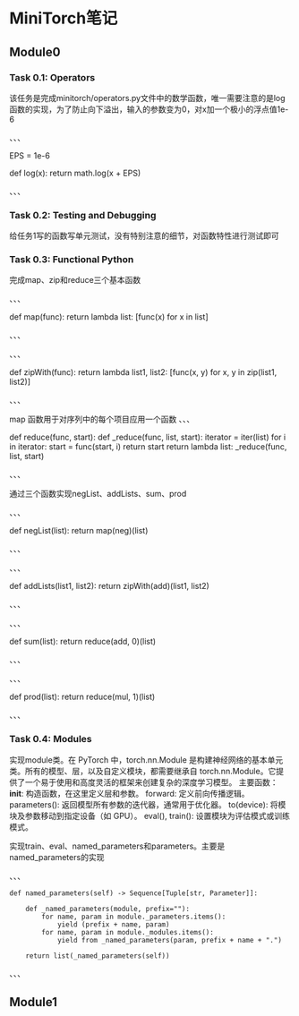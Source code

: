 # MiniTorch笔记

## Module0

### Task 0.1: Operators

该任务是完成minitorch/operators.py文件中的数学函数，唯一需要注意的是log函数的实现，为了防止向下溢出，输入的参数变为0，对x加一个极小的浮点值1e-6

、、、

EPS = 1e-6

def log(x):
    return math.log(x + EPS)
    
、、、

### Task 0.2: Testing and Debugging

给任务1写的函数写单元测试，没有特别注意的细节，对函数特性进行测试即可

### Task 0.3: Functional Python

完成map、zip和reduce三个基本函数

、、、

def map(func):
     return lambda list: [func(x) for x in list]
     
、、、

、、、

def zipWith(func):
    return lambda list1, list2: [func(x, y) for x, y in zip(list1, list2)]
    
、、、

map 函数用于对序列中的每个项目应用一个函数
、、、

def reduce(func, start):
    def _reduce(func, list, start):
        iterator = iter(list)
        for i in iterator:
            start = func(start, i)
        return start
    return lambda list: _reduce(func, list, start)
    
、、、

通过三个函数实现negList、addLists、sum、prod

、、、

def negList(list):
    return map(neg)(list)
    
、、、

、、、

def addLists(list1, list2):
    return zipWith(add)(list1, list2)
    
、、、

、、、

def sum(list):
    return reduce(add, 0)(list)
    
、、、

、、、

def prod(list):
    return reduce(mul, 1)(list)
    
、、、

### Task 0.4: Modules

实现module类。在 PyTorch 中，torch.nn.Module 是构建神经网络的基本单元类。所有的模型、层，以及自定义模块，都需要继承自 torch.nn.Module。它提供了一个易于使用和高度灵活的框架来创建复杂的深度学习模型。
主要函数：
__init__: 构造函数，在这里定义层和参数。
forward: 定义前向传播逻辑。
parameters(): 返回模型所有参数的迭代器，通常用于优化器。
to(device): 将模块及参数移动到指定设备（如 GPU）。
eval(), train(): 设置模块为评估模式或训练模式。

实现train、eval、named_parameters和parameters。主要是named_parameters的实现

、、、

    def named_parameters(self) -> Sequence[Tuple[str, Parameter]]:
        
        def _named_parameters(module, prefix=""):
            for name, param in module._parameters.items():
                yield (prefix + name, param)
            for name, param in module._modules.items():
                yield from _named_parameters(param, prefix + name + ".")

        return list(_named_parameters(self))
        
、、、


## Module1











